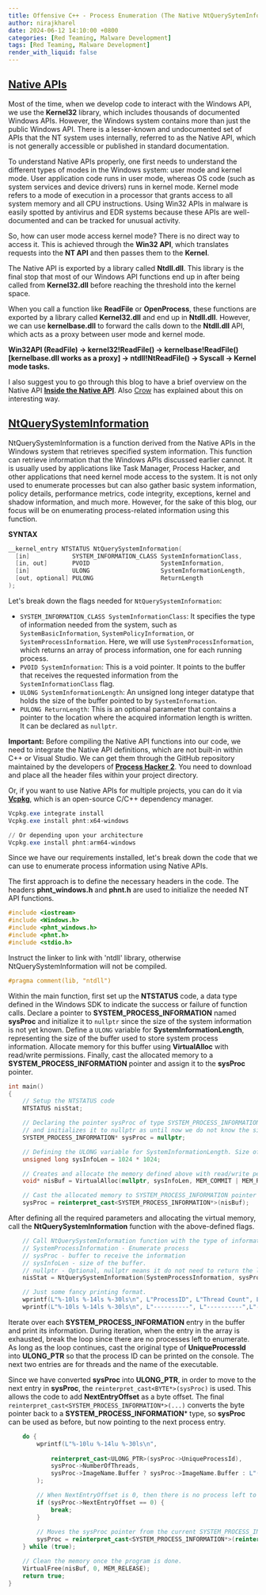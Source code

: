 ```yaml
---
title: Offensive C++ - Process Enumeration (The Native NtQuerySytemInformation)
author: nirajkharel
date: 2024-06-12 14:10:00 +0800
categories: [Red Teaming, Malware Development]
tags: [Red Teaming, Malware Development]
render_with_liquid: false
---
```



## [Native APIs](https://learn.microsoft.com/en-us/sysinternals/resources/inside-native-applications)
Most of the time, when we develop code to interact with the Windows API, we use the **Kernel32** library, which includes thousands of documented Windows APIs. However, the Windows system contains more than just the public Windows API. There is a lesser-known and undocumented set of APIs that the NT system uses internally, referred to as the Native API, which is not generally accessible or published in standard documentation.

To understand Native APIs properly, one first needs to understand the different types of modes in the Windows system: user mode and kernel mode. User application code runs in user mode, whereas OS code (such as system services and device drivers) runs in kernel mode. Kernel mode refers to a mode of execution in a processor that grants access to all system memory and all CPU instructions. Using Win32 APIs in malware is easily spotted by antivirus and EDR systems because these APIs are well-documented and can be tracked for unusual activity.

So, how can user mode access kernel mode? There is no direct way to access it. This is achieved through the **Win32 API**, which translates requests into the **NT API** and then passes them to the **Kernel**.

The Native API is exported by a library called **Ntdll.dll**. This library is the final stop that most of our Windows API functions end up in after being called from **Kernel32.dll** before reaching the threshold into the kernel space.

When you call a function like **ReadFile** or **OpenProcess**, these functions are exported by a library called **Kernel32.dll** and end up in **Ntdll.dll**. However, we can use **kernelbase.dll** to forward the calls down to the **Ntdll.dll** API, which acts as a proxy between user mode and kernel mode.

**Win32API (ReadFile) -> kernel32!ReadFile() -> kernelbase!ReadFile() [kernelbase.dll works as a proxy] -> ntdll!NtReadFile() -> Syscall -> Kernel mode tasks.**

I also suggest you to go through this blog to have a brief overview on the Native API **[Inside the Native API](http://mirrors.arcadecontrols.com/www.sysinternals.com/Information/NativeApi.html)**. Also [Crow](https://www.youtube.com/watch?v=P1PHRcmPM7c&t=2395s) has explained about this on interesting way.


## [NtQuerySystemInformation](https://learn.microsoft.com/en-us/windows/win32/api/winternl/nf-winternl-ntquerysysteminformation)
NtQuerySystemInformation is a function derived from the Native APIs in the Windows system that retrieves specified system information. This function can retrieve information that the Windows APIs discussed earlier cannot. It is usually used by applications like Task Manager, Process Hacker, and other applications that need kernel mode access to the system. It is not only used to enumerate processes but can also gather basic system information, policy details, performance metrics, code integrity, exceptions, kernel and shadow information, and much more. However, for the sake of this blog, our focus will be on enumerating process-related information using this function.

**SYNTAX**
```c++
__kernel_entry NTSTATUS NtQuerySystemInformation(
  [in]            SYSTEM_INFORMATION_CLASS SystemInformationClass,
  [in, out]       PVOID                    SystemInformation,
  [in]            ULONG                    SystemInformationLength,
  [out, optional] PULONG                   ReturnLength
);
```

Let's break down the flags needed for `NtQuerySystemInformation`:
- `SYSTEM_INFORMATION_CLASS SystemInformationClass`: It specifies the type of information needed from the system, such as `SystemBasicInformation`, `SystemPolicyInformation`, or `SystemProcessInformation`. Here, we will use `SystemProcessInformation`, which returns an array of process information, one for each running process.
- `PVOID SystemInformation`: This is a void pointer. It points to the buffer that receives the requested information from the `SystemInformationClass` flag.
- `ULONG SystemInformationLength`: An unsigned long integer datatype that holds the size of the buffer pointed to by `SystemInformation`.
- `PULONG ReturnLength`: This is an optional parameter that contains a pointer to the location where the acquired information length is written. It can be declared as `nullptr`.


**Important:** Before compiling the Native API functions into our code, we need to integrate the Native API definitions, which are not built-in within C++ or Visual Studio. We can get them through the GitHub repository maintained by the developers of **[Process Hacker 2](https://github.com/winsiderss/systeminformer)**. You need to download and place all the header files within your project directory.

Or, if you want to use Native APIs for multiple projects, you can do it via **[Vcpkg](https://github.com/microsoft/vcpkg/releases)**, which is an open-source C/C++ dependency manager.

```powershell
Vcpkg.exe integrate install
Vcpkg.exe install phnt:x64-windows 

// Or depending upon your architecture
Vcpkg.exe install phnt:arm64-windows
```

Since we have our requirements installed, let's break down the code that we can use to enumerate process information using Native APIs.

The first approach is to define the necessary headers in the code. The headers **phnt_windows.h** and **phnt.h** are used to initialize the needed NT API functions.

```c++
#include <iostream>
#include <Windows.h>
#include <phnt_windows.h>
#include <phnt.h>
#include <stdio.h>
```

Instruct the linker to link with 'ntdll' library, otherwise NtQuerySystemInformation will not be compiled.
```c++
#pragma comment(lib, "ntdll")
```

Within the main function, first set up the **NTSTATUS** code, a data type defined in the Windows SDK to indicate the success or failure of function calls. Declare a pointer to **SYSTEM_PROCESS_INFORMATION** named **sysProc** and initialize it to `nullptr` since the size of the system information is not yet known. Define a `ULONG` variable for **SystemInformationLength**, representing the size of the buffer used to store system process information. Allocate memory for this buffer using **VirtualAlloc** with read/write permissions. Finally, cast the allocated memory to a **SYSTEM_PROCESS_INFORMATION** pointer and assign it to the **sysProc** pointer.

```c++
int main()
{
    // Setup the NTSTATUS code 
    NTSTATUS nisStat;

    // Declaring the pointer sysProc of type SYSTEM_PROCESS_INFORMATION 
    // and initializes it to nullptr as until now we do not know the size of the system information.
    SYSTEM_PROCESS_INFORMATION* sysProc = nullptr;

    // Defining the ULONG variable for SystemInformationLength. Size of the buffer used to store system process information. This size is an example and can need adjustment based on the buffer size.
    unsigned long sysInfoLen = 1024 * 1024;

    // Creates and allocate the memory defined above with read/write permission.
    void* nisBuf = VirtualAlloc(nullptr, sysInfoLen, MEM_COMMIT | MEM_RESERVE, PAGE_READWRITE);

    // Cast the allocated memory to SYSTEM_PROCESS_INFORMATION pointer and assigns it to 'sysProc'
    sysProc = reinterpret_cast<SYSTEM_PROCESS_INFORMATION*>(nisBuf);
```

After defining all the required parameters and allocating the virtual memory, call the **NtQuerySystemInformation** function with the above-defined flags.

```c++
    // Call NtQuerySystemInformation function with the type of information needed
    // SystemProcessInformation - Enumerate process
    // sysProc - buffer to receive the information
    // sysInfoLen - size of the buffer.
    // nullptr - Optional, nullptr means it do not need to return the length of the data
    nisStat = NtQuerySystemInformation(SystemProcessInformation, sysProc, sysInfoLen, nullptr);

    // Just some fancy printing format.
    wprintf(L"%-10ls %-14ls %-30ls\n", L"ProcessID", L"Thread Count", L"Process Name");
    wprintf(L"%-10ls %-14ls %-30ls\n", L"----------", L"----------",L"------------------------------");

```

Iterate over each **SYSTEM_PROCESS_INFORMATION** entry in the buffer and print its information. During iteration, when the entry in the array is exhausted, break the loop since there are no processes left to enumerate. As long as the loop continues, cast the original type of **UniqueProcessId** into **ULONG_PTR** so that the process ID can be printed on the console. The next two entries are for threads and the name of the executable.

Since we have converted **sysProc** into **ULONG_PTR**, in order to move to the next entry in **sysProc**, the `reinterpret_cast<BYTE*>(sysProc)` is used. This allows the code to add **NextEntryOffset** as a byte offset. The final `reinterpret_cast<SYSTEM_PROCESS_INFORMATION*>(...)` converts the byte pointer back to a **SYSTEM_PROCESS_INFORMATION*** type, so **sysProc** can be used as before, but now pointing to the next process entry.

```c++
    do {
        wprintf(L"%-10lu %-14lu %-30ls\n",
            
            reinterpret_cast<ULONG_PTR>(sysProc->UniqueProcessId),
            sysProc->NumberOfThreads,
            sysProc->ImageName.Buffer ? sysProc->ImageName.Buffer : L"(null)"
        );

        // When NextEntryOffset is 0, then there is no process left to enumerate.
        if (sysProc->NextEntryOffset == 0) {
            break;
        }
        
        // Moves the sysProc pointer from the current SYSTEM_PROCESS_INFORMATION entry to the next one in the buffer.
        sysProc = reinterpret_cast<SYSTEM_PROCESS_INFORMATION*>(reinterpret_cast<BYTE*>(sysProc) + sysProc->NextEntryOffset);
    } while (true);

    // Clean the memory once the program is done.
    VirtualFree(nisBuf, 0, MEM_RELEASE);
    return true;
}
```

<img alt="" class="bf jp jq dj" loading="lazy" role="presentation" src="https://raw.githubusercontent.com/nirajkharel/nirajkharel.github.io/master/assets/img/images/process-enum-4.gif">